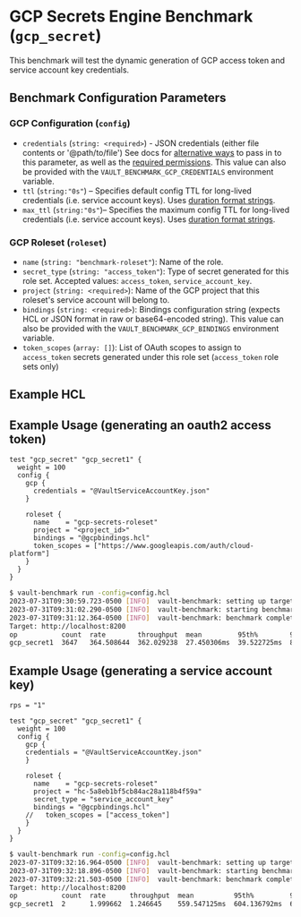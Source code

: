 # GCP Secrets Engine Benchmark (`gcp_secret`)
This benchmark will test the dynamic generation of GCP access token and service account key credentials.

## Benchmark Configuration Parameters

### GCP Configuration (`config`)
- `credentials` (`string: <required>`) - JSON credentials (either file contents or '@path/to/file')
  See docs for [alternative ways](https://developer.hashicorp.com/vault/docs/secrets/gcp#setup) to pass in to this parameter, as well as the
  [required permissions](https://developer.hashicorp.com/vault/docs/secrets/gcp#required-permissions). This value can also be provided with the `VAULT_BENCHMARK_GCP_CREDENTIALS` environment variable. 
- `ttl` (`string:"0s"`) – Specifies default config TTL for long-lived credentials
  (i.e. service account keys). Uses [duration format strings](https://developer.hashicorp.com/vault/docs/concepts/duration-format).
- `max_ttl` (`string:"0s"`)– Specifies the maximum config TTL for long-lived credentials
  (i.e. service account keys). Uses [duration format strings](https://developer.hashicorp.com/vault/docs/concepts/duration-format).

### GCP Roleset (`roleset`)
- `name` (`string: "benchmark-roleset"`): Name of the role.
- `secret_type` (`string: "access_token"`): Type of secret generated for this role set. Accepted values: `access_token`, `service_account_key`. 
- `project` (`string: <required>`): Name of the GCP project that this roleset's service account will belong to. 
- `bindings` (`string: <required>`): Bindings configuration string (expects HCL or JSON format in raw or base64-encoded string). This value can also be provided with the `VAULT_BENCHMARK_GCP_BINDINGS` environment variable. 
- `token_scopes` (`array: []`): List of OAuth scopes to assign to `access_token` secrets generated under this role set (`access_token` role sets only)

## Example HCL
## Example Usage (generating an oauth2 access token)
```hcl
test "gcp_secret" "gcp_secret1" {
  weight = 100
  config {
    gcp {
      credentials = "@VaultServiceAccountKey.json"
    }

    roleset {
      name    = "gcp-secrets-roleset"
      project = "<project_id>"
      bindings = "@gcpbindings.hcl" 
      token_scopes = ["https://www.googleapis.com/auth/cloud-platform"]
    }
  }
}
```

```bash
$ vault-benchmark run -config=config.hcl
2023-07-31T09:30:59.723-0500 [INFO]  vault-benchmark: setting up targets
2023-07-31T09:31:02.290-0500 [INFO]  vault-benchmark: starting benchmarks: duration=10s
2023-07-31T09:31:12.364-0500 [INFO]  vault-benchmark: benchmark complete
Target: http://localhost:8200
op           count  rate        throughput  mean         95th%        99th%       successRatio
gcp_secret1  3647   364.508644  362.029238  27.450306ms  39.522725ms  88.93587ms  100.00%
```

## Example Usage (generating a service account key)
```
rps = "1"

test "gcp_secret" "gcp_secret1" {
  weight = 100
  config {
    gcp {
    credentials = "@VaultServiceAccountKey.json"
    }

    roleset {
      name    = "gcp-secrets-roleset"
      project = "hc-5a8eb1bf5cb84ac28a118b4f59a"
      secret_type = "service_account_key"
      bindings = "@gcpbindings.hcl" 
    //   token_scopes = ["access_token"]
    }
  }
}
```

```bash
$ vault-benchmark run -config=config.hcl
2023-07-31T09:32:16.964-0500 [INFO]  vault-benchmark: setting up targets
2023-07-31T09:32:18.896-0500 [INFO]  vault-benchmark: starting benchmarks: duration=2s
2023-07-31T09:32:21.503-0500 [INFO]  vault-benchmark: benchmark complete
Target: http://localhost:8200
op           count  rate      throughput  mean          95th%         99th%         successRatio
gcp_secret1  2      1.999662  1.246645    559.547125ms  604.136792ms  604.136792ms  100.00%
```